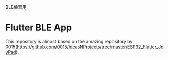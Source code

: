BLE練習用

# Flutter BLE App
This repository is almost based on the amazing repository by 0015(https://github.com/0015/IdeasNProjects/tree/master/ESP32_Flutter_JoyPad).
